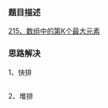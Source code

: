 ### 题目描述

[215、数组中的第K个最大元素](https://leetcode.cn/problems/kth-largest-element-in-an-array/)

### 思路解决
1、快排

```python

```


2、堆排


```python

```

